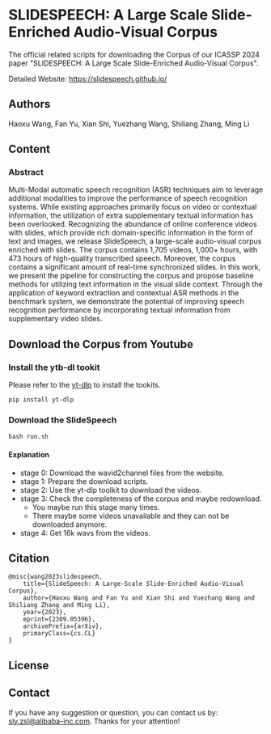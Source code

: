 
# SLIDESPEECH: A Large Scale Slide-Enriched Audio-Visual Corpus

The official related scripts for downloading the Corpus of our ICASSP 2024 paper "SLIDESPEECH: A Large Scale Slide-Enriched Audio-Visual Corpus".

Detailed Website: https://slidespeech.github.io/

## Authors

Haoxu Wang, Fan Yu, Xian Shi, Yuezhang Wang, Shiliang Zhang, Ming Li

## Content

### Abstract

Multi-Modal automatic speech recognition (ASR) techniques aim to leverage additional modalities to improve the performance of speech recognition systems. While existing approaches primarily focus on video or contextual information, the utilization of extra supplementary textual information has been overlooked. Recognizing the abundance of online conference videos with slides, which provide rich domain-specific information in the form of text and images, we release SlideSpeech, a large-scale audio-visual corpus enriched with slides. The corpus contains 1,705 videos, 1,000+ hours, with 473 hours of high-quality transcribed speech. Moreover, the corpus contains a significant amount of real-time synchronized slides.
In this work, we present the pipeline for constructing the corpus and propose baseline methods for utilizing text information in the visual slide context. Through the application of keyword extraction and contextual ASR methods in the benchmark system, we demonstrate the potential of improving speech recognition performance by incorporating textual information from supplementary video slides.

## Download the Corpus from Youtube

### Install the ytb-dl tookit

Please refer to the [yt-dlp](https://github.com/yt-dlp/yt-dlp) to install the tookits.

```
pip install yt-dlp
```

### Download the SlideSpeech

```
bash run.sh
```

#### Explanation

- stage 0: Download the wavid2channel files from the website.
- stage 1: Prepare the download scripts.
- stage 2: Use the yt-dlp toolkit to download the videos.
- stage 3: Check the completeness of the corpus and maybe redownload.
    - You maybe run this stage many times.
    - There maybe some videos unavailable and they can not be downloaded anymore.
- stage 4: Get 16k wavs from the videos.


## Citation

```
@misc{wang2023slidespeech,
    title={SlideSpeech: A Large-Scale Slide-Enriched Audio-Visual Corpus}, 
    author={Haoxu Wang and Fan Yu and Xian Shi and Yuezhang Wang and Shiliang Zhang and Ming Li},
    year={2023},
    eprint={2309.05396},
    archivePrefix={arXiv},
    primaryClass={cs.CL}
}
```

## License


## Contact

If you have any suggestion or question, you can contact us by: sly.zsl@alibaba-inc.com. Thanks for your attention!